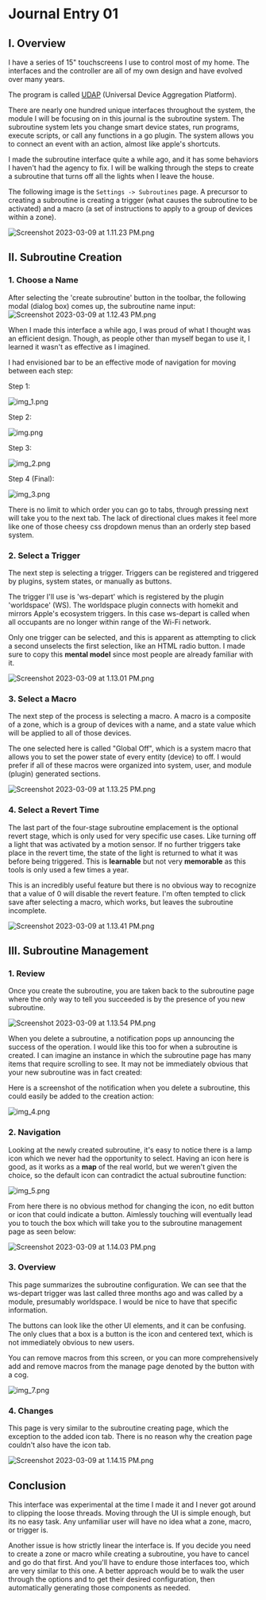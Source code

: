 # Journal Entry 01

## I. Overview

I have a series of 15" touchscreens I use to control most of my home.
The interfaces and the controller are all of my own design and have evolved over many years.

The program is called [UDAP](https://github.com/bradenn/udap) (Universal Device Aggregation Platform).

There are nearly one hundred unique interfaces throughout the system, the module I will be focusing on in this journal
is the subroutine system.
The subroutine system lets you change smart device states, run programs, execute scripts, or call any functions in a go
plugin.
The system allows you to connect an event with an action, almost like apple's shortcuts.

I made the subroutine interface quite a while ago, and it has some behaviors I haven't had the agency to fix. I will be
walking through the steps to create a subroutine that turns off all the lights when I leave the house.

The following image is the `Settings -> Subroutines` page.
A precursor to creating a subroutine is creating a trigger (what causes the subroutine to be activated) and a macro (a
set of instructions to apply to a group of devices within a zone).

![Screenshot 2023-03-09 at 1.11.23 PM.png](assets/Screenshot%202023-03-09%20at%201.11.23%20PM.png)

## II. Subroutine Creation

### 1. Choose a Name

After selecting the 'create subroutine' button in the toolbar, the following modal (dialog box) comes up, the subroutine
name input:
![Screenshot 2023-03-09 at 1.12.43 PM.png](assets/Screenshot%202023-03-09%20at%201.12.43%20PM.png)

When I made this interface a while ago, I was proud of what I thought was an efficient design. Though, as people other
than myself
began to use it, I learned it wasn't as effective as I imagined.

I had envisioned bar to be an effective mode of navigation for moving between each step:

Step 1:

![img_1.png](assets/img_1.png)

Step 2:

![img.png](assets/img.png)

Step 3:

![img_2.png](assets/img_2.png)

Step 4 (Final):

![img_3.png](assets/img_3.png)

There is no limit to which order you can go to tabs, through pressing next will take you to the next tab.
The lack of directional clues makes it feel more like one of those cheesy css dropdown menus than an orderly step based
system.

### 2. Select a Trigger

The next step is selecting a trigger. Triggers can be registered and triggered by plugins, system states, or manually as
buttons.

The trigger I'll use is 'ws-depart' which is registered by the plugin 'worldspace' (WS). The worldspace plugin connects
with homekit and mirrors Apple's ecosystem triggers. In this case ws-depart is called when all occupants are no longer
within range of the Wi-Fi network.

Only one trigger can be selected, and this is apparent as attempting to click a second unselects the first selection,
like an HTML radio button. I made sure to copy this **mental model** since most people are already familiar with it.

![Screenshot 2023-03-09 at 1.13.01 PM.png](assets/Screenshot%202023-03-09%20at%201.13.01%20PM.png)

### 3. Select a Macro

The next step of the process is selecting a macro. A macro is a composite of a zone, which is a group of devices with a
name, and a state value which will be applied to all of those devices.

The one selected here is called "Global Off", which is a system macro that allows you to set the power state of every
entity (device) to off. I would prefer if all of these macros were organized into system, user, and module (plugin)
generated sections.

![Screenshot 2023-03-09 at 1.13.25 PM.png](assets/Screenshot%202023-03-09%20at%201.13.25%20PM.png)

### 4. Select a Revert Time

The last part of the four-stage subroutine emplacement is the optional revert stage, which is only used for very
specific use cases. Like turning off a light that was activated by a motion sensor. If no further triggers take place in
the revert time, the state of the light is returned to what it was before being triggered. This is **learnable** but not
very **memorable** as this tools is only used a few times a year.

This is an incredibly useful feature but there is no obvious way to recognize that a value of 0 will disable the revert
feature. I'm often tempted to click save after selecting a macro, which works, but leaves the subroutine incomplete.

![Screenshot 2023-03-09 at 1.13.41 PM.png](assets/Screenshot%202023-03-09%20at%201.13.41%20PM.png)

## III. Subroutine Management

### 1. Review

Once you create the subroutine, you are taken back to the subroutine page where the only way to tell you succeeded is by
the presence of you new subroutine.

![Screenshot 2023-03-09 at 1.13.54 PM.png](assets/Screenshot%202023-03-09%20at%201.13.54%20PM.png)

When you delete a subroutine, a notification pops up announcing the success of the operation. I would like this too for
when a subroutine is created. I can imagine an instance in which the subroutine page has many items that require
scrolling to see. It may not be immediately obvious that your new subroutine was in fact created:

Here is a screenshot of the notification when you delete a subroutine, this could easily be added to the creation
action:

![img_4.png](assets/img_4.png)

### 2. Navigation

Looking at the newly created subroutine, it's easy to notice there is a lamp icon which we never had the opportunity to
select. Having an icon here is good, as it works as a **map** of the real world, but we weren't given the choice, so the
default icon can contradict the actual subroutine function:

![img_5.png](assets/img_5.png)

From here there is no obvious method for changing the icon, no edit button or icon that could indicate a button.
Aimlessly touching will eventually lead you to touch the box which will take you to the subroutine management page as
seen below:

![Screenshot 2023-03-09 at 1.14.03 PM.png](assets/Screenshot%202023-03-09%20at%201.14.03%20PM.png)

### 3. Overview

This page summarizes the subroutine configuration. We can see that the ws-depart trigger was last called three months
ago and was called by a module, presumably worldspace. I would be nice to have that specific information.

The buttons can look like the other UI elements, and it can be confusing. The only clues that a box is a button is the
icon and centered text, which is not immediately obvious to new users.

You can remove macros from this screen, or you can more comprehensively add and remove macros from the manage page
denoted by the button with a cog.

![img_7.png](assets/img_7.png)

### 4. Changes

This page is very similar to the subroutine creating page, which the exception to the added icon tab. There is no reason
why the creation page couldn't also have the icon tab.

![Screenshot 2023-03-09 at 1.14.15 PM.png](assets/Screenshot%202023-03-09%20at%201.14.15%20PM.png)

## Conclusion

This interface was experimental at the time I made it and I never got around to clipping the loose threads. Moving
through the UI is simple enough, but its no easy task. Any unfamiliar user will have no idea what a zone, macro, or
trigger is.

Another issue is how strictly linear the interface is. If you decide you need to create a zone or macro while creating a
subroutine, you have to cancel and go do that first. And you'll have to endure those interfaces too, which are very
similar to this one. A better approach would be to walk the user through the options and to get their desired
configuration, then automatically generating those components as needed.